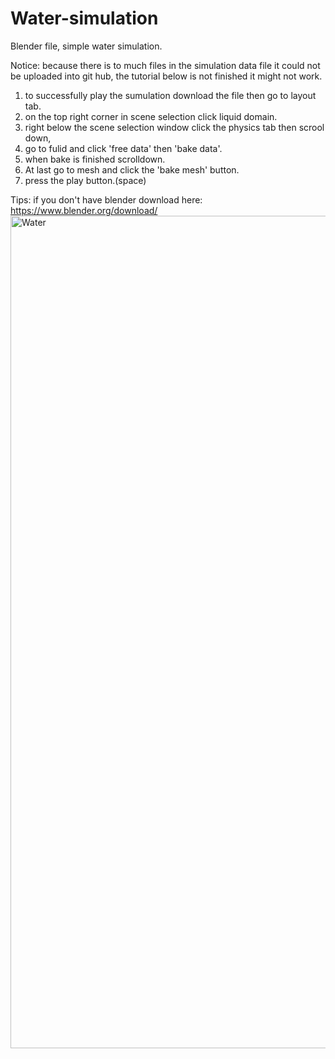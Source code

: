 # Water-simulation
Blender file, simple water simulation.

Notice: because there is to much files in the simulation data file it could not be uploaded into git hub, the tutorial below is not finished it might not work.

1. to successfully play the sumulation download the file then go to layout tab.
2. on the top right corner in scene selection click liquid domain.
3. right below the scene selection window click the physics tab then scrool down,
4. go to fulid and click 'free data' then 'bake data'.
5. when bake is finished scrolldown.
6. At last go to mesh and click the 'bake mesh' button.
7. press the play button.(space)

Tips: if you don't have blender download here: https://www.blender.org/download/
<img width="1332" alt="Water" src="https://github.com/S0L0STUDI0/Water-simulation/assets/147620785/4f98410f-99db-4b6f-bada-39210f925f12">
